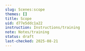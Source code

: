 ```yaml
---
slug: Scenes:scope
themes: []
title: Scope
uid: d77e5ddc1a22
instruction: Instructions/training
note: Notes/training
status: draft
last-checked: 2025-08-21
---
```

